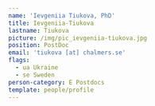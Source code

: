 ```yaml
---
name: 'Ievgeniia Tiukova, PhD'
title: Ievgeniia-Tiukova
lastname: Tiukova
picture: /img/pic_ievgeniia-tiukova.jpg
position: PostDoc
email: 'tiukova [at] chalmers.se'
flags:
  - ua Ukraine
  - se Sweden
person-category: E Postdocs
template: people/profile
---
```


